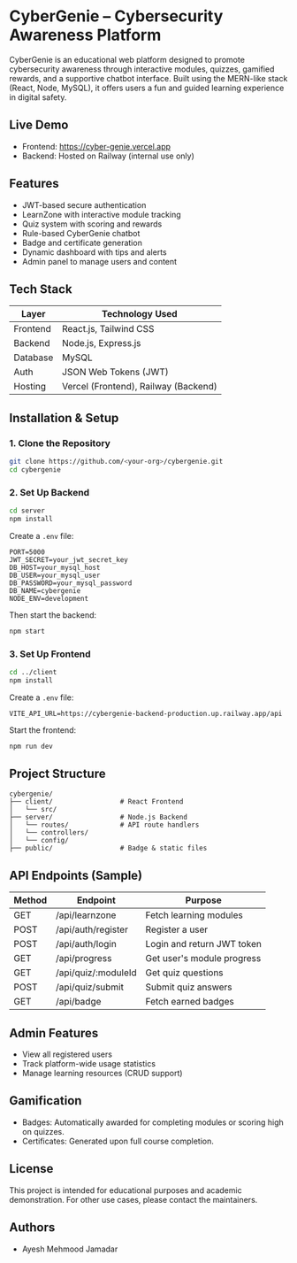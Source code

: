 
# CyberGenie – Cybersecurity Awareness Platform

CyberGenie is an educational web platform designed to promote cybersecurity awareness through interactive modules, quizzes, gamified rewards, and a supportive chatbot interface. Built using the MERN-like stack (React, Node, MySQL), it offers users a fun and guided learning experience in digital safety.

## Live Demo

- Frontend: https://cyber-genie.vercel.app
- Backend: Hosted on Railway (internal use only)

## Features

- JWT-based secure authentication
- LearnZone with interactive module tracking
- Quiz system with scoring and rewards
- Rule-based CyberGenie chatbot
- Badge and certificate generation
- Dynamic dashboard with tips and alerts
- Admin panel to manage users and content

## Tech Stack

| Layer       | Technology Used            |
|------------|-----------------------------|
| Frontend   | React.js, Tailwind CSS      |
| Backend    | Node.js, Express.js         |
| Database   | MySQL                       |
| Auth       | JSON Web Tokens (JWT)       |
| Hosting    | Vercel (Frontend), Railway (Backend) |

## Installation & Setup

### 1. Clone the Repository

```bash
git clone https://github.com/<your-org>/cybergenie.git
cd cybergenie
```

### 2. Set Up Backend

```bash
cd server
npm install
```

Create a `.env` file:

```env
PORT=5000
JWT_SECRET=your_jwt_secret_key
DB_HOST=your_mysql_host
DB_USER=your_mysql_user
DB_PASSWORD=your_mysql_password
DB_NAME=cybergenie
NODE_ENV=development
```

Then start the backend:

```bash
npm start
```

### 3. Set Up Frontend

```bash
cd ../client
npm install
```

Create a `.env` file:

```env
VITE_API_URL=https://cybergenie-backend-production.up.railway.app/api
```

Start the frontend:

```bash
npm run dev
```

## Project Structure

```
cybergenie/
├── client/                 # React Frontend
│   └── src/
├── server/                 # Node.js Backend
│   └── routes/             # API route handlers
│   └── controllers/
│   └── config/
├── public/                 # Badge & static files
```

## API Endpoints (Sample)

| Method | Endpoint                    | Purpose                        |
|--------|-----------------------------|--------------------------------|
| GET    | /api/learnzone              | Fetch learning modules         |
| POST   | /api/auth/register          | Register a user                |
| POST   | /api/auth/login             | Login and return JWT token     |
| GET    | /api/progress               | Get user's module progress     |
| GET    | /api/quiz/:moduleId         | Get quiz questions             |
| POST   | /api/quiz/submit            | Submit quiz answers            |
| GET    | /api/badge                  | Fetch earned badges            |

## Admin Features

- View all registered users
- Track platform-wide usage statistics
- Manage learning resources (CRUD support)

## Gamification

- Badges: Automatically awarded for completing modules or scoring high on quizzes.
- Certificates: Generated upon full course completion.

## License

This project is intended for educational purposes and academic demonstration. For other use cases, please contact the maintainers.

## Authors

- Ayesh Mehmood Jamadar


